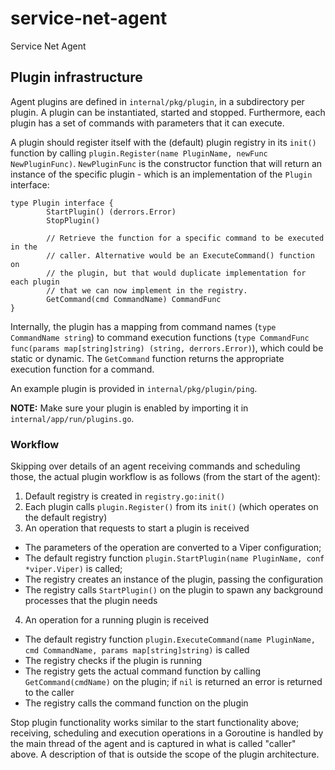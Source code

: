 # service-net-agent
Service Net Agent

## Plugin infrastructure

Agent plugins are defined in `internal/pkg/plugin`, in a subdirectory per plugin. A plugin can be instantiated, started and stopped. Furthermore, each plugin has a set of commands with parameters that it can execute.

A plugin should register itself with the (default) plugin registry in its `init()` function by calling `plugin.Register(name PluginName, newFunc NewPluginFunc)`. `NewPluginFunc` is the constructor function that will return an instance of the specific plugin - which is an implementation of the `Plugin` interface:


```Golang
type Plugin interface {
        StartPlugin() (derrors.Error)
        StopPlugin()

        // Retrieve the function for a specific command to be executed in the
        // caller. Alternative would be an ExecuteCommand() function on
        // the plugin, but that would duplicate implementation for each plugin
        // that we can now implement in the registry.
        GetCommand(cmd CommandName) CommandFunc
}
```

Internally, the plugin has a mapping from command names (`type CommandName string`) to command execution functions (`type CommandFunc func(params map[string]string) (string, derrors.Error)`), which could be static or dynamic. The `GetCommand` function returns the appropriate execution function for a command.

An example plugin is provided in `internal/pkg/plugin/ping`.

**NOTE:** Make sure your plugin is enabled by importing it in `internal/app/run/plugins.go`.

### Workflow

Skipping over details of an agent receiving commands and scheduling those, the actual plugin workflow is as follows (from the start of the agent):

1. Default registry is created in `registry.go:init()`
2. Each plugin calls `plugin.Register()` from its `init()` (which operates on the default registry)
3. An operation that requests to start a plugin is received
 - The parameters of the operation are converted to a Viper configuration;
 - The default registry function `plugin.StartPlugin(name PluginName, conf *viper.Viper)` is called;
 - The registry creates an instance of the plugin, passing the configuration
 - The registry calls `StartPlugin()` on the plugin to spawn any background processes that the plugin needs
4. An operation for a running plugin is received
 - The default registry function `plugin.ExecuteCommand(name PluginName, cmd CommandName, params map[string]string)` is called
 - The registry checks if the plugin is running
 - The registry gets the actual command function by calling `GetCommand(cmdName)` on the plugin; if `nil` is returned an error is returned to the caller
 - The registry calls the command function on the plugin

 Stop plugin functionality works similar to the start functionality above; receiving, scheduling and execution operations in a Goroutine is handled by the main thread of the agent and is captured in what is called "caller" above. A description of that is outside the scope of the plugin architecture.
